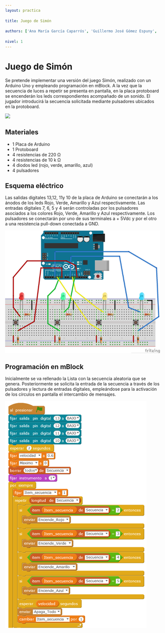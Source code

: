```yaml
---
layout: practica

title: Juego de Simón

authors: ['Ana María García Caparrós', 'Guillermo José Gómez Espuny', 'David Pérez Díaz', 'Gheorghe Sofletea Motoc']

nivel: 1
---
```


# Juego de Simón

Se pretende implementar una versión del juego Simón, realizado con un Arduino Uno y empleando programación en mBlock. A la vez que la secuencia de luces a repetir se presenta en pantalla, en la placa protoboard se encenderán los leds correspondientes acompañado de un sonido. El jugador introducirá la secuencia solicitada mediante pulsadores ubicados en la protoboard.

![](practica.gif)

## Materiales

- 1 Placa de Arduino
- 1 Protoboard
- 4 resistencias de 220 Ω
- 4 resistencias de 10 k Ω
- 4 diodos led (rojo, verde, amarillo, azul)
- 4 pulsadores

## Esquema eléctrico

Las salidas digitales 13,12, 11y 10 de la placa de Arduino se conectarán a los ánodos de los leds Rojo, Verde, Amarillo y Azul respectivamente. Las entradas digitales 7, 6, 5 y 4 serán controladas por los pulsadores asociados a los colores Rojo, Verde, Amarillo y Azul respectivamente. Los pulsadores se conectarán por uno de sus terminales a + 5Vdc y por el otro a una resistencia  pull-down conectada a GND.

![](fritzing.png)

## Programación en mBlock

Inicialmente se va rellenado la Lista con la secuencia aleatoria que se genera. Posteriormente  se solicita la entrada de la secuencia a través de los pulsadores y lectura de entradas digitales, empleándose para la activación de los círculos en pantalla el intercambio de mensajes.

![](mblock.png)
